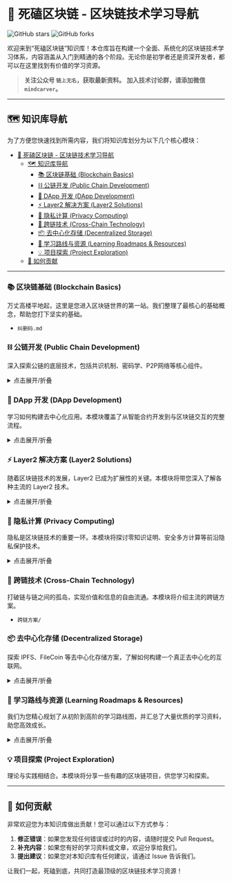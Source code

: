 # 🚀 死磕区块链 - 区块链技术学习导航

![GitHub stars](https://img.shields.io/github/stars/blockchainGuide/blockchainguide?style=social) ![GitHub forks](https://img.shields.io/github/forks/blockchainGuide/blockchainguide?style=social)

欢迎来到“死磕区块链”知识库！本仓库旨在构建一个全面、系统化的区块链技术学习体系，内容涵盖从入门到精通的各个阶段。无论你是初学者还是资深开发者，都可以在这里找到有价值的学习资源。

> **关注公众号 `链上无名`，获取最新资料。**
> **加入技术讨论群，请添加微信 `mindcarver`。**

---

## 🗺️ 知识库导航

为了方便您快速找到所需内容，我们将知识库划分为以下几个核心模块：

- [🚀 死磕区块链 - 区块链技术学习导航](#-死磕区块链---区块链技术学习导航)
  - [🗺️ 知识库导航](#️-知识库导航)
    - [📚 区块链基础 (Blockchain Basics)](#-区块链基础-blockchain-basics)
    - [⛓️ 公链开发 (Public Chain Development)](#️-公链开发-public-chain-development)
    - [🎨 DApp 开发 (DApp Development)](#-dapp-开发-dapp-development)
    - [⚡ Layer2 解决方案 (Layer2 Solutions)](#-layer2-解决方案-layer2-solutions)
    - [🔐 隐私计算 (Privacy Computing)](#-隐私计算-privacy-computing)
    - [🔗 跨链技术 (Cross-Chain Technology)](#-跨链技术-cross-chain-technology)
    - [📦 去中心化存储 (Decentralized Storage)](#-去中心化存储-decentralized-storage)
    - [🧭 学习路线与资源 (Learning Roadmaps \& Resources)](#-学习路线与资源-learning-roadmaps--resources)
    - [💡 项目探索 (Project Exploration)](#-项目探索-project-exploration)
  - [🤝 如何贡献](#-如何贡献)

---

### 📚 区块链基础 (Blockchain Basics)

万丈高楼平地起，这里是您进入区块链世界的第一站。我们整理了最核心的基础概念，帮助您打下坚实的基础。

- `纠删码.md`

### ⛓️ 公链开发 (Public Chain Development)

深入探索公链的底层技术，包括共识机制、密码学、P2P网络等核心组件。

<details>
<summary>点击展开/折叠</summary>

- **共识机制 (Consensus Mechanisms)**
- **密码学 (Cryptography)**
- **P2P 网络 (P2P Network)**
- **公链研究 (Public Chain Research)**
  - `Ethereum/`
  - `Solana/`
  - `Sui/`
  - `cosmos/`
  - `hyperleger_fabric/`
  - `tendermint/`
  - `ton/`
- `rawdb.md`
- `布隆过滤器.md`
- `数据可用性DA探索/`

</details>

### 🎨 DApp 开发 (DApp Development)

学习如何构建去中心化应用。本模块覆盖了从智能合约开发到与区块链交互的完整流程。

<details>
<summary>点击展开/折叠</summary>

- **EVM**
  - `账户抽象/`
- **Solana**
- **Sui**
- **智能合约**
  - `eip/`
  - `合约基础/`
  - `合约高级技巧/`
  - `安全审计/`
  - `应用场景/`

</details>

### ⚡ Layer2 解决方案 (Layer2 Solutions)

随着区块链技术的发展，Layer2 已成为扩展性的关键。本模块将带您深入了解各种主流的 Layer2 技术。

<details>
<summary>点击展开/折叠</summary>

- `b2network/`
- `btclayer2/`
- `layer2/`

</details>

### 🔐 隐私计算 (Privacy Computing)

隐私是区块链技术的重要一环。本模块将探讨零知识证明、安全多方计算等前沿隐私保护技术。

<details>
<summary>点击展开/折叠</summary>

- **ZK (Zero-Knowledge)**
- **安全多方计算 (Secure Multi-Party Computation)**

</details>

### 🔗 跨链技术 (Cross-Chain Technology)

打破链与链之间的孤岛，实现价值和信息的自由流通。本模块将介绍主流的跨链方案。

- `跨链方案/`

### 📦 去中心化存储 (Decentralized Storage)

探索 IPFS、FileCoin 等去中心化存储方案，了解如何构建一个真正去中心化的互联网。

<details>
<summary>点击展开/折叠</summary>

- `FileCoin/`
- `IPFS/`

</details>

### 🧭 学习路线与资源 (Learning Roadmaps & Resources)

我们为您精心规划了从初阶到高阶的学习路线图，并汇总了大量优质的学习资料，助您高效成长。

<details>
<summary>点击展开/折叠</summary>

- `学习路线/`
- `死磕区块链_中阶学习路线图.xmind`
- `死磕区块链_初阶学习路线图.xmind`
- `死磕区块链_高阶学习路线图.xmind`
- `相关学习资料（路线图和资料持续更新，建议关注）.md`

</details>

### 💡 项目探索 (Project Exploration)

理论与实践相结合。本模块将分享一些有趣的区块链项目，供您学习和探索。

---

## 🤝 如何贡献

非常欢迎您为本知识库做出贡献！您可以通过以下方式参与：

1. **修正错误**：如果您发现任何错误或过时的内容，请随时提交 Pull Request。
2. **补充内容**：如果您有好的学习资料或文章，欢迎分享给我们。
3. **提出建议**：如果您对本知识库有任何建议，请通过 Issue 告诉我们。

让我们一起，死磕到底，共同打造最顶级的区块链技术学习资源！
